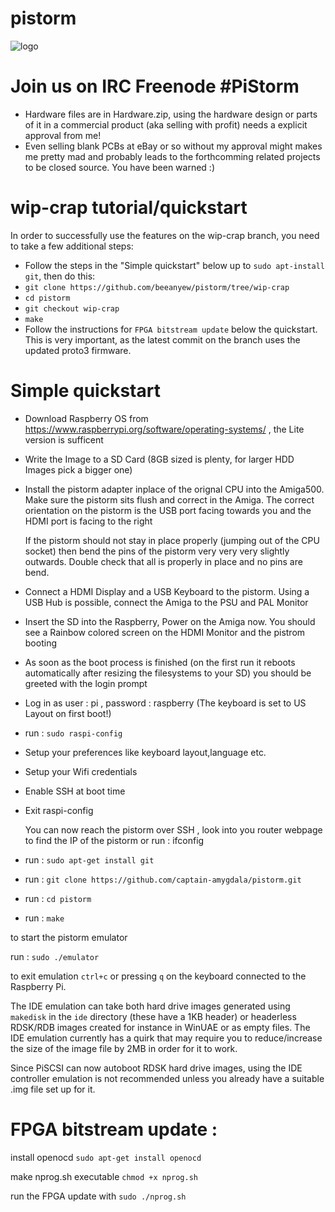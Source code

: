 # pistorm

![logo](https://pbs.twimg.com/media/EoFm2H-WEAIxuTE?format=jpg)


# Join us on IRC Freenode #PiStorm 

* Hardware files are in Hardware.zip, using the hardware design or parts of it in a commercial product (aka selling with profit) needs a explicit approval from me!
* Even selling blank PCBs at eBay or so without my approval might makes me pretty mad and probably leads to the forthcomming related projects to be closed source. You have been warned :)

# wip-crap tutorial/quickstart

In order to successfully use the features on the wip-crap branch, you need to take a few additional steps:

* Follow the steps in the "Simple quickstart" below up to `sudo apt-install git`, then do this:
* `git clone https://github.com/beeanyew/pistorm/tree/wip-crap`
* `cd pistorm`
* `git checkout wip-crap`
* `make`
* Follow the instructions for `FPGA bitstream update` below the quickstart. This is very important, as the latest commit on the branch uses the updated proto3 firmware.


# Simple quickstart

* Download Raspberry OS from https://www.raspberrypi.org/software/operating-systems/ , the Lite version is sufficent
* Write the Image to a SD Card (8GB sized is plenty, for larger HDD Images pick a bigger one)
* Install the pistorm adapter inplace of the orignal CPU into the Amiga500. Make sure the pistorm sits flush and correct in the Amiga.
  The correct orientation on the pistorm is the USB port facing towards you and the HDMI port is facing to the right

  If the pistorm should not stay in place properly (jumping out of the CPU socket) then bend the pins of the pistorm very very very slightly
  outwards. Double check that all is properly in place and no pins are bend.

* Connect a HDMI Display and a USB Keyboard to the pistorm. Using a USB Hub is possible, connect the Amiga to the PSU and PAL Monitor
* Insert the SD into the Raspberry, Power on the Amiga now. You should see a Rainbow colored screen on the HDMI Monitor and the pistrom booting


* As soon as the boot process is finished (on the first run it reboots automatically after resizing the filesystems to your SD) you should be greeted
  with the login prompt
* Log in as user : pi , password : raspberry (The keyboard is set to US Layout on first boot!)
* run : `sudo raspi-config`
* Setup your preferences like keyboard layout,language etc.
* Setup your Wifi credentials
* Enable SSH at boot time
* Exit raspi-config 
  
  You can now reach the pistorm over SSH , look into you router webpage to find the IP of the pistorm or run : ifconfig 

* run : `sudo apt-get install git`

* run : `git clone https://github.com/captain-amygdala/pistorm.git`

* run : `cd pistorm`

* run : `make`


to start the pistorm emulator 

run : `sudo ./emulator`

to exit emulation
`ctrl+c` or pressing `q` on the keyboard connected to the Raspberry Pi.

The IDE emulation can take both hard drive images generated using `makedisk` in the `ide` directory (these have a 1KB header) or headerless RDSK/RDB images created for instance in WinUAE or as empty files. The IDE emulation currently has a quirk that may require you to reduce/increase the size of the image file by 2MB in order for it to work.

Since PiSCSI can now autoboot RDSK hard drive images, using the IDE controller emulation is not recommended unless you already have a suitable .img file set up for it.

# FPGA bitstream update :

install openocd 
`sudo apt-get install openocd`

make nprog.sh executable
`chmod +x nprog.sh`

run the FPGA update with
`sudo ./nprog.sh`




